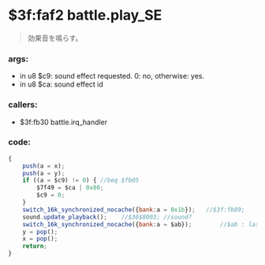 ﻿
# $3f:faf2 battle.play_SE
> 効果音を鳴らす。

### args:
-	in u8 $c9: sound effect requested. 0: no, otherwise: yes.
-	in u8 $ca: sound effect id

### callers:
-	$3f:fb30 battle.irq_handler

### code:
```js
{
	push(a = x);
	push(a = y);
	if ((a = $c9) != 0) { //beq $fb05
		$7f49 = $ca | 0x80;
		$c9 = 0;
	}
	switch_16k_synchronized_nocache({bank:a = 0x1b});	//$3f:fb89;
	sound.update_playback();	//$36$8003;	//sound?
	switch_16k_synchronized_nocache({bank:a = $ab});		//$ab : last $fb87 param (=last bank no)
	y = pop();
	x = pop();
	return;
}
```




